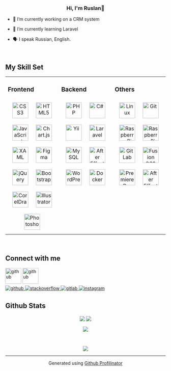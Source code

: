 <!--
**Daizygod/daizygod** is a ✨ _special_ ✨ repository because its `README.md` (this file) appears on your GitHub profile.

Here are some ideas to get you started:

- 🔭 I’m currently working on ...
- 🌱 I’m currently learning ...
- 👯 I’m looking to collaborate on ...
- 🤔 I’m looking for help with ...
- 💬 Ask me about ...
- 📫 How to reach me: ...
- 😄 Pronouns: ...
- ⚡ Fun fact: ...
-->

### <div align="center">Hi, I'm Ruslan👋</div>  
  

- 🔭 I’m currently working on a CRM system  
  

- 🌱 I’m currently learning Laravel  
  

- 🗣 I speak Russian, English.  
  

<br/>  


## My Skill Set  
<table><tr><td valign="top" width="33%">



### Frontend  
<div align="center">  
<a href="https://www.w3schools.com/css/" target="_blank"><img style="margin: 10px" src="https://profilinator.rishav.dev/skills-assets/css3-original-wordmark.svg" alt="CSS3" height="50" /></a>  
<a href="https://en.wikipedia.org/wiki/HTML5" target="_blank"><img style="margin: 10px" src="https://profilinator.rishav.dev/skills-assets/html5-original-wordmark.svg" alt="HTML5" height="50" /></a>  
<a href="https://www.javascript.com/" target="_blank"><img style="margin: 10px" src="https://profilinator.rishav.dev/skills-assets/javascript-original.svg" alt="JavaScript" height="50" /></a>  
<a href="https://www.chartjs.org/" target="_blank"><img style="margin: 10px" src="https://profilinator.rishav.dev/skills-assets/logo-title.svg" alt="Chart.js" height="50" /></a>  
<a href="https://docs.microsoft.com/en-us/dotnet/desktop/wpf/xaml/" target="_blank"><img style="margin: 10px" src="https://profilinator.rishav.dev/skills-assets/xaml.png" alt="XAML" height="50" /></a>  
<a href="https://www.figma.com/" target="_blank"><img style="margin: 10px" src="https://profilinator.rishav.dev/skills-assets/figma-icon.svg" alt="Figma" height="50" /></a>  
<a href="https://jquery.com/" target="_blank"><img style="margin: 10px" src="https://profilinator.rishav.dev/skills-assets/jquery.png" alt="jQuery" height="50" /></a>  
<a href="https://getbootstrap.com/docs/3.4/javascript/" target="_blank"><img style="margin: 10px" src="https://profilinator.rishav.dev/skills-assets/bootstrap-plain.svg" alt="Bootstrap" height="50" /></a>  
<a href="https://www.coreldraw.com/en/" target="_blank"><img style="margin: 10px" src="https://seeklogo.com/images/C/coreldraw-2019-logo-0B7C036A0A-seeklogo.com.png" alt="CorelDraw" height="50" /></a>
<a href="https://www.adobe.com/in/products/illustrator.html" target="_blank"><img style="margin: 10px" src="https://profilinator.rishav.dev/skills-assets/adobe_illustrator-icon.svg" alt="Illustrator" height="50" /></a>  
<a href="https://www.adobe.com/in/products/photoshop.html" target="_blank"><img style="margin: 10px" src="https://profilinator.rishav.dev/skills-assets/photoshop-plain.svg" alt="Photoshop" height="50" /></a>    
</div>

</td><td valign="top" width="33%">



### Backend  
<div align="center">  
<a href="https://www.php.net/" target="_blank"><img style="margin: 10px" src="https://profilinator.rishav.dev/skills-assets/php-original.svg" alt="PHP" height="50" /></a>  
<a href="https://docs.microsoft.com/en-us/dotnet/csharp/" target="_blank"><img style="margin: 10px" src="https://profilinator.rishav.dev/skills-assets/csharp-original.svg" alt="C#" height="50" /></a>  
<a href="https://www.yiiframework.com/" target="_blank"><img style="margin: 10px" src="https://seeklogo.com/images/Y/yii-logo-7A79DB2A59-seeklogo.com.png" alt="Yii" height="50" /></a>
<a href="https://laravel.com/" target="_blank"><img style="margin: 10px" src="https://profilinator.rishav.dev/skills-assets/laravel-plain-wordmark.svg" alt="Laravel" height="50" /></a>  
<a href="https://www.mysql.com/" target="_blank"><img style="margin: 10px" src="https://profilinator.rishav.dev/skills-assets/mysql-original-wordmark.svg" alt="MySQL" height="50" /></a>
<a href="https://dotnet.microsoft.com/en-us/" target="_blank"><img style="margin: 10px" src="https://seeklogo.com/images/1/net-logo-681E247422-seeklogo.com.png" alt="After Effects" height="50" /></a>  
<a href="https://wordpress.com/" target="_blank"><img style="margin: 10px" src="https://profilinator.rishav.dev/skills-assets/wordpress.png" alt="WordPress" height="50" /></a> 
<a href="https://www.docker.com/" target="_blank"><img style="margin: 10px" src="https://profilinator.rishav.dev/skills-assets/docker-original-wordmark.svg" alt="Docker" height="50" /></a> 

</div>

</td><td valign="top" width="33%">



### Others  
<div align="center">  
<a href="https://www.linux.org/" target="_blank"><img style="margin: 10px" src="https://profilinator.rishav.dev/skills-assets/linux-original.svg" alt="Linux" height="50" /></a>  
<a href="https://github.com/" target="_blank"><img style="margin: 10px" src="https://profilinator.rishav.dev/skills-assets/git-scm-icon.svg" alt="Git" height="50" /></a>  
<a href="https://www.raspberrypi.org/" target="_blank"><img style="margin: 10px" src="https://profilinator.rishav.dev/skills-assets/raspberrypi.png" alt="Raspberry Pi" height="50" /></a>
<a href="https://www.arduino.cc/" target="_blank"><img style="margin: 10px" src="https://upload.wikimedia.org/wikipedia/commons/thumb/8/87/Arduino_Logo.svg/2560px-Arduino_Logo.svg.png" alt="Raspberry Pi" height="50" /></a>  
<a href="https://about.gitlab.com/" target="_blank"><img style="margin: 10px" src="https://profilinator.rishav.dev/skills-assets/gitlab.svg" alt="GitLab" height="50" /></a>
<a href="https://www.autodesk.com/products/fusion-360/overview?term=1-YEAR&tab=subscription" target="_blank"><img style="margin: 10px" src="https://mosrobotics.ru/wp-content/uploads/2018/10/Autodesk-Fusion-360-logo.png" alt="Fusion 360" height="50" /></a>
<a href="https://www.adobe.com/in/products/premiere.html" target="_blank"><img style="margin: 10px" src="https://profilinator.rishav.dev/skills-assets/adobepremierepro.png" alt="Premiere Pro" height="50" /></a>  
<a href="https://www.adobe.com/in/products/aftereffects.html" target="_blank"><img style="margin: 10px" src="https://profilinator.rishav.dev/skills-assets/aftereffects.png" alt="After Effects" height="50" /></a>  

</div>

</td></tr></table>  

<br/>  


## Connect with me  
<a href="https://t.me/daizygod" target="_blank">
<img height="50" src=https://upload.wikimedia.org/wikipedia/commons/thumb/8/82/Telegram_logo.svg/2048px-Telegram_logo.svg.png alt=github style="margin-bottom: 5px;" /></a>
<a href="https://vk.com/daizygod" target="_blank">
<img height="50" src=https://upload.wikimedia.org/wikipedia/commons/thumb/b/bb/VK_logo_Blue_512x512.png/220px-VK_logo_Blue_512x512.png alt=github style="margin-bottom: 5px;" /></a>
<br>
<a href="https://github.com/daizygod" target="_blank">
<img src=https://img.shields.io/badge/github-%2324292e.svg?&style=for-the-badge&logo=github&logoColor=white alt=github style="margin-bottom: 5px;" />
</a>
<a href="https://stackoverflow.com/users/18221428/daizygod" target="_blank">
<img src=https://img.shields.io/badge/stackoverflow-%23F28032.svg?&style=for-the-badge&logo=stackoverflow&logoColor=white alt=stackoverflow style="margin-bottom: 5px;" />
</a>
<a href="https://gitlab.com/daizygod" target="_blank">
<img src=https://img.shields.io/badge/gitlab-330F63.svg?&style=for-the-badge&logo=gitlab&logoColor=white alt=gitlab style="margin-bottom: 5px;" />
</a>
<a href="https://instagram.com/feafers" target="_blank">
<img src=https://img.shields.io/badge/instagram-%23000000.svg?&style=for-the-badge&logo=instagram&logoColor=white alt=instagram style="margin-bottom: 5px;" />
</a>  
  

<br/>  


## Github Stats  
<div align="center">
<img src="https://github-readme-stats.vercel.app/api?username=daizygod&show_icons=true&count_private=true&hide_border=true" align="center" /> 
<img src="https://github-readme-stats.vercel.app/api/top-langs/?username=daizygod&hide_border=true&layout=compact" align="center" />   
</div>
<br>
<div align="center"><img src="https://spotify-github-profile.vercel.app/api/view?uid=sizyh.svetlana&cover_image=true&theme=default" /></div>  

<br/><div align="center">
<img src="https://komarev.com/ghpvc/?username=daizygod&&style=flat-square" align="center" />
</div>

----
<div align="center">Generated using <a href="https://profilinator.rishav.dev/" target="_blank">Github Profilinator</a></div>
